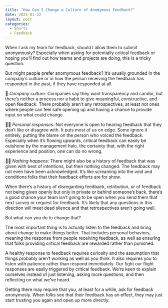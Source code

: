 ```yaml
---
title: "How Can I Change a Culture of Anomymous Feedback?"
date: 2025-01-22
layout: post
categories:
  - Shorts
  - Feedback
---
```

When I ask my team for feedback, should I allow them to submit anonymously? Especially when asking for potentially critical feedback or hoping you’ll find out how teams and projects are doing, this is a tricky question.

But might people prefer anomymous feedback? It’s usually grounded in the company’s culture or in how the person receiving the feedback has responded in the past, if they have responded at all.

🏢 *Company culture:* Companies say they want transparency and candor, but there’s neither a process nor a habit to give meaningful, constructive, and open feedback. There probably aren’t any retrospectives, at least not ones where people can feel safe opening up and having a chance to provide input on what could change.

🤷‍♂️ *Personal responses:* Not everyone is open to hearing feedback that they don’t like or disagree with. It puts most of us on edge. Some ignore it entirely, putting the blame on the person who voiced the feedback. Especially when it’s flowing upwards, critical feedback can easily be outshone by the management halo, the certainty that, with the right experience and position, one can do no wrong.

🙅‍♂️ *Nothing happens:* There might also be a history of feedback that was given with best of intentions, but then nothing changed. The feedback may not even have been acknowledged. It’s like screaming into the void and conditions folks that their feedback efforts are for show.

When there’s a history of disregarding feedback, retribution, or of feedback not being given openly but only in private or behind someone’s back, there’s a good chance your team isn’t going to be open when you send them that next survey or request for feedback. It’s likely that any questions in this direction will meet dead silence and that retrospectives aren’t going well.

But what can you do to change that?

The most important thing is to actually listen to the feedback and bring about change to make things better. That includes personal behaviors, meaning the response from people receiving feedback, as well as ensuring that folks providing critical feedback are rewarded rather than punished.

A healthy response to feedback requires curiosity and the assumption that things probably aren’t working as well as you think. It also requires you to listen with patience rather than respond immediately. Our fight our flight responses are easily triggered by critical feedback. We’re keen to explain ourselves instead of just listening, asking more questions, and then reflecting on what we’ve heard.

Getting there may require that you, at least for a while, ask for feedback anonymosly. When folks see that their feedback has an effect, they may just start trusting you again and open up more directly.
